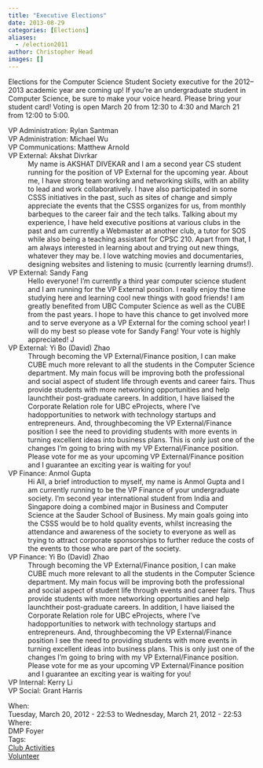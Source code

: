 ```yaml
---
title: "Executive Elections"
date: 2013-08-29
categories: [Elections]
aliases:
  - /election2011
author: Christopher Head
images: []
---
```


<div class="field field-name-body field-type-text-with-summary field-label-hidden"><div class="field-items"><div class="field-item even"><!--break--><p>Elections for the Computer Science Student Society executive for the 2012&#x2013;2013 academic year are coming up! If you&#x2019;re an undergraduate student in Computer Science, be sure to make your voice heard. Please bring your student card! Voting is open March 20 from 12:30 to 4:30 and March 21 from 12:00 to 5:00.</p>
<dl>
<dt>VP Administration: Rylan Santman</dt>
<dt>VP Administration: Michael Wu</dt>
<dt>VP Communications: Matthew Arnold</dt>
<dt>VP External: Akshat Divrkar</dt>
<dd>My name is AKSHAT DIVEKAR and I am a second year CS student running for the position of VP External for the upcoming year. About me, I have strong team working and networking skills, with an ability to lead and work collaboratively. I have also participated in some CSSS initiatives in the past, such as sites of change and simply appreciate the events that the CSSS organizes for us, from monthly barbeques to the career fair and the tech talks. Talking about my experience, I have held executive positions at various clubs in the past and am currently a Webmaster at another club, a tutor for SOS while also being a teaching assistant for CPSC 210. Apart from that, I am always interested in learning about and trying out new things, whatever they may be. I love watching movies and documentaries, designing websites and listening to music (currently learning drums!).</dd>
<dt>VP External: Sandy Fang</dt>
<dd>Hello everyone! I&#x2019;m currently a third year computer science student and I am running for the VP External position. I really enjoy the time studying here and learning cool new things with good friends! I am greatly benefited from UBC Computer Science as well as the CUBE from the past years. I hope to have this chance to get involved more and to serve everyone as a VP External for the coming school year! I will do my best so please vote for Sandy Fang! Your vote is highly appreciated! J</dd>
<dt>VP External: Yi Bo (David) Zhao</dt>
<dd>Through becoming the VP External/Finance position, I can make CUBE much more relevant to all the students in the Computer Science department. My main focus will be improving both the professional and social aspect of student life through events and career fairs. Thus provide students with more networking opportunities and help launchtheir post-graduate careers. In addition, I have liaised the Corporate Relation role for UBC eProjects, where I&#x2019;ve hadopportunities to network with technology startups and entrepreneurs. And, throughbecoming the VP External/Finance position I see the need to providing students with more events in turning excellent ideas into business plans. This is only just one of the changes I&#x2019;m going to bring with my VP External/Finance position. Please vote for me as your upcoming VP External/Finance position and I guarantee an exciting year is waiting for you!</dd>
<dt>VP Finance: Anmol Gupta</dt>
<dd>Hi All, a brief introduction to myself, my name is Anmol Gupta and I am currently running to be the VP Finance of your undergraduate society. I&#x2019;m second year international student from India and Singapore doing a combined major in Business and Computer Science at the Sauder School of Business. My main goals going into the CSSS would be to hold quality events, whilst increasing the attendance and awareness of the society to everyone as well as trying to attract corporate sponsorships to further reduce the costs of the events to those who are part of the society.</dd>
<dt>VP Finance: Yi Bo (David) Zhao</dt>
<dd>Through becoming the VP External/Finance position, I can make CUBE much more relevant to all the students in the Computer Science department. My main focus will be improving both the professional and social aspect of student life through events and career fairs. Thus provide students with more networking opportunities and help launchtheir post-graduate careers. In addition, I have liaised the Corporate Relation role for UBC eProjects, where I&#x2019;ve hadopportunities to network with technology startups and entrepreneurs. And, throughbecoming the VP External/Finance position I see the need to providing students with more events in turning excellent ideas into business plans. This is only just one of the changes I&#x2019;m going to bring with my VP External/Finance position. Please vote for me as your upcoming VP External/Finance position and I guarantee an exciting year is waiting for you!</dd>
<dt>VP Internal: Kerry Li</dt>
<dt>VP Social: Grant Harris</dt>
</dl>
</div></div></div><div class="field field-name-field-dates field-type-datetime field-label-above"><div class="field-label">When:&#xA0;</div><div class="field-items"><div class="field-item even"><span class="date-display-range"><span class="date-display-start">Tuesday, March 20, 2012 - 22:53</span> to <span class="date-display-end">Wednesday, March 21, 2012 - 22:53</span></span></div></div></div><div class="field field-name-field-location field-type-text field-label-above"><div class="field-label">Where:&#xA0;</div><div class="field-items"><div class="field-item even">DMP Foyer</div></div></div>    <footer>
    <div class="field field-name-field-tags field-type-taxonomy-term-reference field-label-above"><div class="field-label">Tags:&#xA0;</div><div class="field-items"><div class="field-item even"><a href="/club">Club Activities</a></div><div class="field-item odd"><a href="/club/volunteer">Volunteer</a></div></div></div>      </footer>
